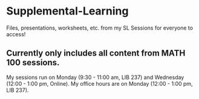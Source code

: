 # Supplemental-Learning
Files, presentations, worksheets, etc. from my SL Sessions for everyone to access!

Currently only includes all content from MATH 100 sessions.
---
My sessions run on Monday (9:30 - 11:00 am, LIB 237) and Wednesday (12:00 - 1:00 pm, Online).
My office hours are on Monday (12:00 - 1:00 pm, LIB 237).
